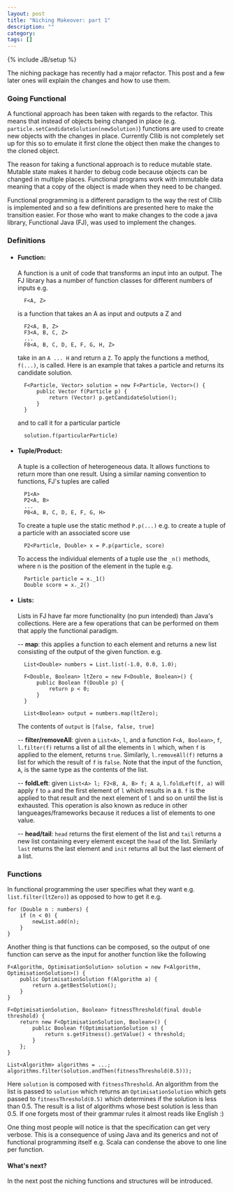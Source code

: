 ```yaml
---
layout: post
title: "Niching Makeover: part 1"
description: ""
category: 
tags: []
---
```

{% include JB/setup %}

The niching package has recently had a major refactor. This post and a few later
ones will explain the changes and how to use them.

### Going Functional

A functional approach has been taken with regards to the refactor. This means that
instead of objects being changed in place (e.g. `particle.setCandidateSolution(newSolution)`)
functions are used to create new objects with the changes in place. Currently CIlib 
is not completely set up for this so to emulate it first clone the object then make 
the changes to the cloned object.

The reason for taking a functional approach is to reduce mutable state. Mutable
state makes it harder to debug code because objects can be changed in multiple
places. Functional programs work with immutable data meaning that a copy of the
object is made when they need to be changed.

Functional programming is a different paradigm to the way the rest of CIlib is 
implemented and so a few definitions are presented here to make the transition 
easier. For those who want to make changes to the code a java library, 
Functional Java (FJ), was used to implement the changes.

### Definitions

* #### Function: 
    A function is a unit of code that transforms an input into an output. The FJ 
    library has a number of function classes for different numbers of inputs e.g.

        F<A, Z>

    is a function that takes an A as input and outputs a Z and

        F2<A, B, Z>
        F3<A, B, C, Z>
        ...
        F8<A, B, C, D, E, F, G, H, Z>

    take in an `A ... H` and return a `Z`. To apply the functions a method, `f(...)`, 
    is called. Here is an example that takes a particle and returns its candidate 
    solution.

        F<Particle, Vector> solution = new F<Particle, Vector>() {
            public Vector f(Particle p) {
                return (Vector) p.getCandidateSolution();
            }
        }

    and to call it for a particular particle

        solution.f(particularParticle)

* #### Tuple/Product:
    A tuple is a collection of heterogeneous data. It allows functions to return 
    more than one result. Using a similar naming convention to functions, FJ's 
    tuples are called 

        P1<A>
        P2<A, B>
        ...
        P8<A, B, C, D, E, F, G, H>

    To create a tuple use the static method `P.p(...)` e.g. to create a tuple of a
    particle with an associated score use 

        P2<Particle, Double> x = P.p(particle, score)

    To access the individual elements of a tuple use the `_n()` methods, where n 
    is the position of the element in the tuple e.g.

        Particle particle = x._1()
        Double score = x._2()

* #### Lists:
    Lists in FJ have far more functionality (no pun intended) than Java's collections.
    Here are a few operations that can be performed on them that apply the functional
    paradigm.

    -- **map**: this applies a function to each element and returns a new list consisting
    of the output of the given function. e.g.

        List<Double> numbers = List.list(-1.0, 0.0, 1.0);

        F<Double, Boolean> ltZero = new F<Double, Boolean>() {
            public Boolean f(Double p) {
                return p < 0;
            }
        }

        List<Boolean> output = numbers.map(ltZero);

    The contents of `output` is `[false, false, true]`

    -- **filter/removeAll**: given a `List<A>`, `l`,  and a function `F<A, Boolean>`, 
    `f`, `l.filter(f)` returns a list of all the elements in `l` which, when `f` 
    is applied to the element, returns `true`. Similarly, `l.removeAll(f)` 
    returns a list for which the result of `f` is `false`. Note that the input of 
    the function, `A`, is the same type as the contents of the list.

    -- **foldLeft**: given `List<A> l; F2<B, A, B> f; A a`, `l.foldLeft(f, a)` 
    will apply `f` to `a` and the first element of `l` which results in a `B`. 
    `f` is the applied to that result and the next element of `l` and so on until 
    the list is exhausted. This operation is also known as reduce in other 
    langueages/frameworks because it reduces a list of elements to one value.

    -- **head/tail**: `head` returns the first element of the list and `tail` returns
    a new list containing every element except the `head` of the list. Similarly `last`
    returns the last element and `init` returns all but the last element of a list.

### Functions

In functional programming the user specifies what they want e.g. `list.filter(ltZero)`)
as opposed to how to get it e.g.

    for (Double n : numbers) {
        if (n < 0) {
            newList.add(n);
        }
    }

Another thing is that functions can be composed, so the output of one function can 
serve as the input for another function like the following

    F<Algorithm, OptimisationSolution> solution = new F<Algorithm, OptimisationSolution>() {
        public OptimisationSolution f(Algorithm a) {
            return a.getBestSolution();
        }
    }

    F<OptimisationSolution, Boolean> fitnessThreshold(final double threshold) {
        return new F<OptimisationSolution, Boolean>() {
            public Boolean f(OptimisationSolution s) {
                return s.getFitness().getValue() < threshold;
            }
        };
    }

    List<Algorithm> algorithms = ...;
    algorithms.filter(solution.andThen(fitnessThreshold(0.5)));

Here `solution` is composed with `fitnessThreshold`. An algorithm from the list 
is passed to `solution` which returns an `OptimisationSolution` which gets passed
to `fitnessThreshold(0.5)` which determines if the solution is less than 0.5.
The result is a list of algorithms whose best solution is less than 0.5. If one 
forgets most of their grammar rules it almost reads like English :)

One thing most people will notice is that the specification can get very verbose.
This is a consequence of using Java and its generics and not of functional 
programming itself e.g. Scala can condense the above to one line per function.

#### What's next?

In the next post the niching functions and structures will be introduced.
